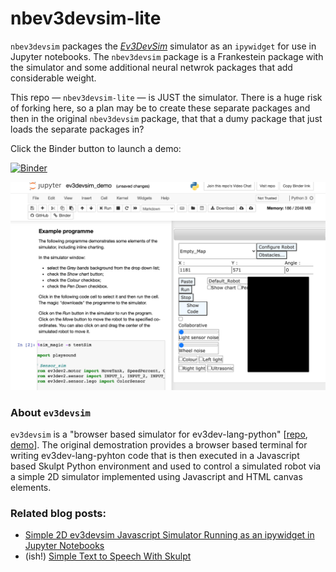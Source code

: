 # nbev3devsim-lite
`nbev3devsim` packages the [*Ev3DevSim*](https://github.com/QuirkyCort/ev3dev-sim) simulator as an `ipywidget` for use in Jupyter notebooks. The `nbev3devsim` package is a Frankestein package with the simulator and some additional neural netwrok packages that add considerable weight.

This repo — `nbev3devsim-lite` — is JUST the simulator. There is a huge risk of forking here, so a plan may be to create these separate packages and then in the original `nbev3devsim` package, that that a dumy package that just loads the separate packages in?

Click the Binder button to launch a demo:

[![Binder](https://mybinder.org/badge_logo.svg)](https://gke.mybinder.org/v2/gh/innovationOUtside/nbev3devsim-lite/master?filepath=nbev3devsim_setups.md)

![](.images/ev3devsim_demo_screenshot.png)

### About `ev3devsim`

`ev3devsim` is a "browser based simulator for ev3dev-lang-python" [[repo](https://github.com/QuirkyCort/ev3dev-sim), [demo](https://www.aposteriori.com.sg/Ev3devSim/index.html)]. The original demostration provides a browser based terminal for writing ev3dev-lang-pyhton code that is then executed in a Javascript based Skulpt Python environment and used to control a simulated robot via a simple 2D simulator implemented using Javascript and HTML canvas elements.

### Related blog posts:

- [Simple 2D ev3devsim Javascript Simulator Running as an ipywidget in Jupyter Notebooks](https://blog.ouseful.info/2020/03/13/simple-2d-ev3devsim-javascript-similator-running-as-an-ipywidget-in-jupyter-notebooks/)
- (ish!) [Simple Text to Speech With Skulpt](https://blog.ouseful.info/2020/02/26/simple-text-to-speech-with-skulpt/)
